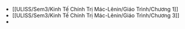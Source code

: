 - [[ULISS/Sem3/Kinh Tế Chính Trị Mác-Lênin/Giáo Trình/Chương 1]]
- [[ULISS/Sem3/Kinh Tế Chính Trị Mác-Lênin/Giáo Trình/Chương 3]]
-